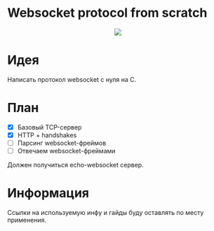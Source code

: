 # Websocket protocol from scratch

<p align="center">
    <img src="https://skillicons.dev/icons?i=c" />
</p>

# Идея

Написать протокол websocket с нуля на C.

# План

- [x] Базовый TCP-сервер
- [x] HTTP + handshakes
- [ ] Парсинг websocket-фреймов
- [ ] Отвечаем websocket-фреймами

Должен получиться echo-websocket сервер.

# Информация

Ссылки на используемую инфу и гайды буду оставлять по месту применения.
